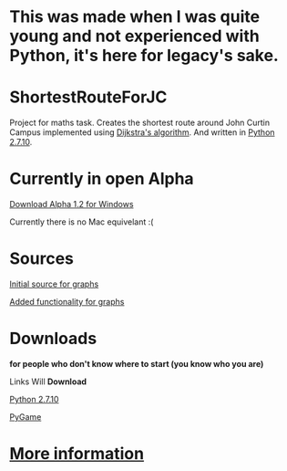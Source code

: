 # This was made when I was quite young and not experienced with Python, it's here for legacy's sake.

# ShortestRouteForJC
Project for maths task. Creates the shortest route around John Curtin Campus implemented using [Dijkstra's algorithm](https://github.com/J-tt/ShortestRouteForJC/wiki/Dijkstra's-Algorithm). And written in [Python 2.7.10](https://github.com/J-tt/ShortestRouteForJC/wiki/Python-2.7).

# Currently in open Alpha
[Download Alpha 1.2 for Windows](https://goo.gl/yr07cW)

Currently there is no Mac equivelant :(


# Sources

[Initial source for graphs](https://www.python.org/doc/essays/graphs/ "Python Graphs")

[Added functionality for graphs](http://geekly-yours.blogspot.com.au/2014/03/dijkstra-algorithm-python-example-source-code-shortest-path.html "Article by geekly-yours on graphs")

# Downloads
**for people who don't know where to start (you know who you are)**

Links Will **Download**

[Python 2.7.10](https://www.python.org/ftp/python/2.7.10/python-2.7.10.msi)

[PyGame](http://pygame.org/ftp/pygame-1.9.1.win32-py2.7.msi)

# [More information](https://github.com/J-tt/ShortestRouteForJC/wiki)

